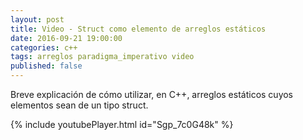 ```yaml
---
layout: post
title: Video - Struct como elemento de arreglos estáticos
date: 2016-09-21 19:00:00
categories: c++
tags: arreglos paradigma_imperativo video
published: false
---
```


Breve explicación de cómo utilizar, en C++, arreglos estáticos cuyos elementos sean de un tipo struct.

{% include youtubePlayer.html id="Sgp_7c0G48k" %}
